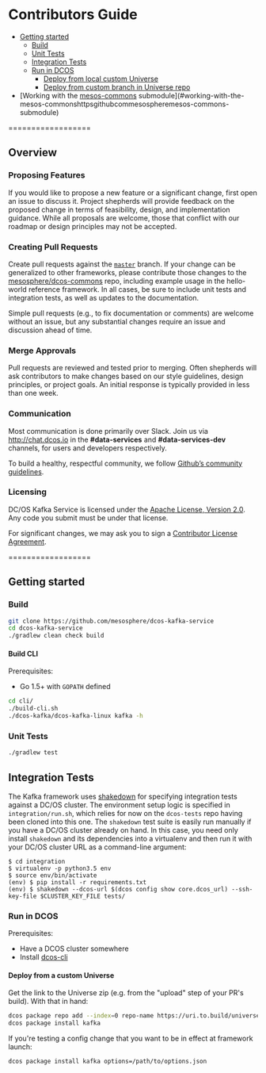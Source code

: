 Contributors Guide
==================
<!-- TOC START: generated by generate-md-toc.py, do not edit below this line -->

- [Getting started](#getting-started)
  - [Build](#build)
  - [Unit Tests](#unit-tests)
  - [Integration Tests](#integration-tests)
  - [Run in DCOS](#run-in-dcos)
    - [Deploy from local custom Universe](#deploy-from-local-custom-universe)
    - [Deploy from custom branch in Universe repo](#deploy-from-custom-branch-in-universe-repo)
- [Working with the [mesos-commons](https://github.com/mesosphere/mesos-commons) submodule](#working-with-the-mesos-commonshttpsgithubcommesospheremesos-commons-submodule)

<!-- TOC END: generated by generate-md-toc.py, do not edit above this line -->

==================

## Overview

### Proposing Features
If you would like to propose a new feature or a significant change, first open an issue to discuss it.  Project shepherds will provide feedback on the proposed change in terms of feasibility, design, and implementation guidance.  While all proposals are welcome, those that conflict with our roadmap or design principles may not be accepted.

### Creating Pull Requests
Create pull requests against the [`master`](https://github.com/mesosphere/dcos-kafka-service/tree/master) branch. If your change can be generalized to other frameworks, please contribute those changes to the [mesosphere/dcos-commons](https://github.com/mesosphere/dcos-commons) repo, including example usage in the hello-world reference framework. In all cases, be sure to include unit tests and integration tests, as well as updates to the documentation. 

Simple pull requests (e.g., to fix documentation or comments) are welcome without an issue, but any substantial changes require an issue and discussion ahead of time.

### Merge Approvals
Pull requests are reviewed and tested prior to merging.  Often shepherds will ask contributors to make changes based on our style guidelines, design principles, or project goals.  An initial response is typically provided in less than one week.

### Communication
Most communication is done primarily over Slack. Join us via http://chat.dcos.io in the __#data-services__ and __#data-services-dev__ channels, for users and developers respectively.

To build a healthy, respectful community, we follow [Github’s community guidelines](https://help.github.com/articles/github-community-guidelines/#building-a-strong-community).

### Licensing
DC/OS Kafka Service is licensed under the [Apache License, Version 2.0](LICENSE). Any code you submit must be under that license.

For significant changes, we may ask you to sign a [Contributor License Agreement](http://en.wikipedia.org/wiki/Contributor_License_Agreement).

==================

## Getting started

### Build

``` bash
git clone https://github.com/mesosphere/dcos-kafka-service
cd dcos-kafka-service
./gradlew clean check build
```

#### Build CLI

Prerequisites:
- Go 1.5+ with `GOPATH` defined

``` bash
cd cli/
./build-cli.sh
./dcos-kafka/dcos-kafka-linux kafka -h
```

### Unit Tests

``` bash
./gradlew test
```

## Integration Tests

The Kafka framework uses [shakedown](https://github.com/dcos/shakedown) for specifying integration tests against a DC/OS cluster. The environment setup logic is specified in `integration/run.sh`, which relies for now on the `dcos-tests` repo having been cloned into this one. The `shakedown` test suite is easily run manually if you have a DC/OS cluster already on hand. In this case, you need only install `shakedown` and its dependencies into a virtualenv and then run it with your DC/OS cluster URL as a command-line argument:

    $ cd integration
    $ virtualenv -p python3.5 env
    $ source env/bin/activate
    (env) $ pip install -r requirements.txt
    (env) $ shakedown --dcos-url $(dcos config show core.dcos_url) --ssh-key-file $CLUSTER_KEY_FILE tests/

### Run in DCOS

Prerequisites:
- Have a DCOS cluster somewhere
- Install [dcos-cli](https://docs.mesosphere.com/administration/introcli/cli/)

#### Deploy from a custom Universe

Get the link to the Universe zip (e.g. from the "upload" step of your PR's build). With that in hand:

``` bash
dcos package repo add --index=0 repo-name https://uri.to.build/universe-name.zip
dcos package install kafka
```

If you're testing a config change that you want to be in effect at framework launch:

``` bash
dcos package install kafka options=/path/to/options.json
```
